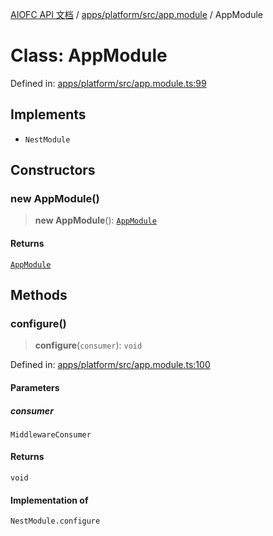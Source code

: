 [AIOFC API 文档](../../../../../index.md) / [apps/platform/src/app.module](../index.md) / AppModule

# Class: AppModule

Defined in: [apps/platform/src/app.module.ts:99](https://github.com/aiofc-nx/aiofc-nx-20250117/blob/67a7c164367a9389d2ffea309275a0822750a8a2/apps/platform/src/app.module.ts#L99)

## Implements

- `NestModule`

## Constructors

### new AppModule()

> **new AppModule**(): [`AppModule`](AppModule.md)

#### Returns

[`AppModule`](AppModule.md)

## Methods

### configure()

> **configure**(`consumer`): `void`

Defined in: [apps/platform/src/app.module.ts:100](https://github.com/aiofc-nx/aiofc-nx-20250117/blob/67a7c164367a9389d2ffea309275a0822750a8a2/apps/platform/src/app.module.ts#L100)

#### Parameters

##### consumer

`MiddlewareConsumer`

#### Returns

`void`

#### Implementation of

`NestModule.configure`
